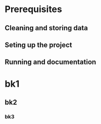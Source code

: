 Prerequisites
=============

Cleaning and storing data
-------------------


Seting up the project
--------------------


Running and documentation
------------------------

# bk1 
## bk2
### bk3

